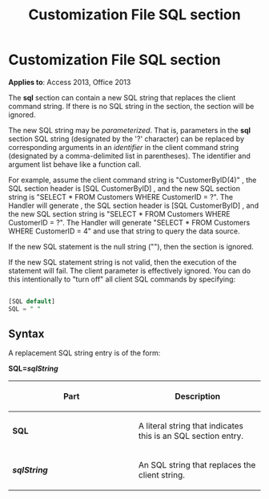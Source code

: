 ﻿---
title: Customization File SQL section
TOCTitle: Customization File SQL section
ms:assetid: 002c544f-fe1b-6aeb-ba9a-97b1e1159516
ms:mtpsurl: https://msdn.microsoft.com/library/JJ248776(v=office.15)
ms:contentKeyID: 48542901
ms.date: 09/18/2015
mtps_version: v=office.15
---

# Customization File SQL section


**Applies to**: Access 2013, Office 2013

The **sql** section can contain a new SQL string that replaces the client command string. If there is no SQL string in the section, the section will be ignored.

The new SQL string may be *parameterized*. That is, parameters in the **sql** section SQL string (designated by the '?' character) can be replaced by corresponding arguments in an *identifier* in the client command string (designated by a comma-delimited list in parentheses). The identifier and argument list behave like a function call.

For example, assume the client command string is "CustomerByID(4)" , the SQL section header is \[SQL CustomerByID\] , and the new SQL section string is "SELECT \* FROM Customers WHERE CustomerID = ?". The Handler will generate , the SQL section header is \[SQL CustomerByID\] , and the new SQL section string is "SELECT \* FROM Customers WHERE CustomerID = ?". The Handler will generate "SELECT \* FROM Customers WHERE CustomerID = 4" and use that string to query the data source.

If the new SQL statement is the null string (""), then the section is ignored.

If the new SQL statement string is not valid, then the execution of the statement will fail. The client parameter is effectively ignored. You can do this intentionally to "turn off" all client SQL commands by specifying:

```sql 
 
[SQL default] 
SQL = " " 
```

## Syntax

A replacement SQL string entry is of the form:

**SQL=*sqlString***

<table>
<colgroup>
<col style="width: 50%" />
<col style="width: 50%" />
</colgroup>
<thead>
<tr class="header">
<th><p>Part</p></th>
<th><p>Description</p></th>
</tr>
</thead>
<tbody>
<tr class="odd">
<td><p><strong>SQL</strong></p></td>
<td><p>A literal string that indicates this is an SQL section entry.</p></td>
</tr>
<tr class="even">
<td><p><strong><em>sqlString</em></strong></p></td>
<td><p>An SQL string that replaces the client string.</p></td>
</tr>
</tbody>
</table>

